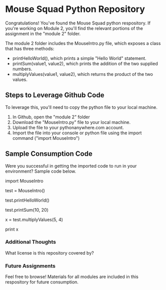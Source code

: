 # Mouse Squad Python Repository

Congratulations! You've found the Mouse Squad python respository. If you're working on Module 2, you'll find the relevant portions of the assignment in the "module 2" folder.

The module 2 folder includes the MouseIntro.py file, which exposes a class that has three methods:

* printHelloWorld(), which prints a simple "Hello World" statement.
* printSum(value1, value2), which prints the addition of the two supplied numbers.
* multiplyValues(value1, value2), which returns the product of the two values.

## Steps to Leverage Github Code

To leverage this, you'll need to copy the python file to your local machine. 
1. In Github, open the "module 2" folder
2. Download the "MouseIntro.py" file to your local machine.
3. Upload the file to your pythonanywhere.com account.
4. Import the file into your console or python file using the import command ("import MouseIntro")

## Sample Consumption Code

Were you successful in getting the imported code to run in your environment? Sample code below.

import MouseIntro

test = MouseIntro()

test.printHelloWorld()

test.printSum(10, 20)

x = test.multiplyValues(5, 4)

print x

### Additional Thoughts

What license is this repository covered by?




### Future Assignments

Feel free to browse! Materials for all modules are included in this respository for future consumption.
